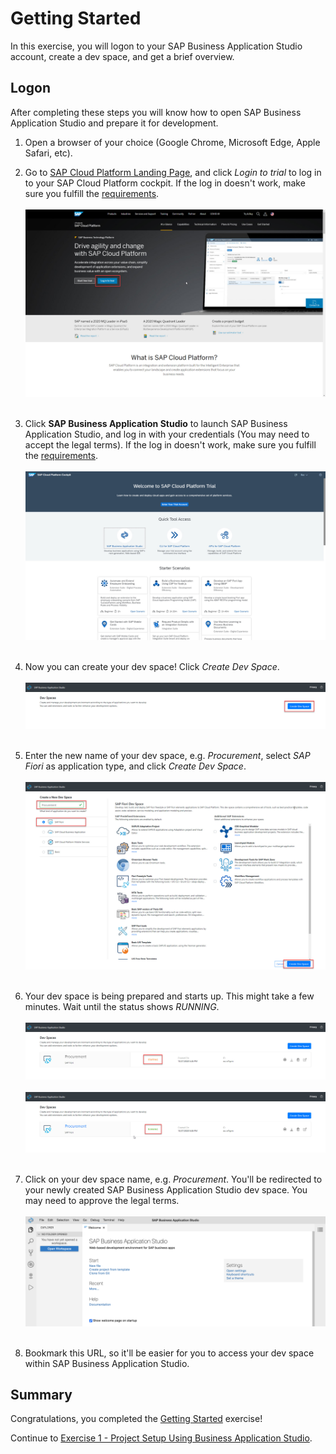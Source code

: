 # Getting Started

In this exercise, you will logon to your SAP Business Application Studio account, create a dev space, and get a brief overview.

## Logon

After completing these steps you will know how to open SAP Business Application Studio and prepare it for development.

1. Open a browser of your choice (Google Chrome, Microsoft Edge, Apple Safari, etc).

2. Go to [SAP Cloud Platform Landing Page](https://www.sap.com/products/cloud-platform.html?btp=10a432f3-a259-46c4-aebc-79c090a69b22), and click *Login to trial* to log in to your SAP Cloud Platform cockpit. If the log in doesn't work, make sure you fulfill the [requirements](../../README.md#requirements).
<br><br>![](images\2020-10_SCP_Trial_Landing_Page_.jpg)<br><br>

3. Click **SAP Business Application Studio** to launch SAP Business Application Studio, and log in with your credentials (You may need to accept the legal terms). If the log in doesn't work, make sure you fulfill the [requirements](../../README.md#requirements).
<br><br>![](images/2020-10&#32;SCP&#32;Access&#32;AppStudio.jpg)<br><br>

4. Now you can create your dev space! Click *Create Dev Space*.
<br><br>![](images\2020-10_BAS_Dev_Space_Manager_Empty_.jpg)<br><br>

4. Enter the new name of your dev space, e.g. *Procurement*, select *SAP Fiori* as application type, and click *Create Dev Space*.
<br><br>![](images\2020-10_BAS_Dev_Space_Create_.jpg)<br><br>

5. Your dev space is being prepared and starts up. This might take a few minutes. Wait until the status shows *RUNNING*.
<br><br>![](images\2020-10_BAS_Dev_Space_Starting_.jpg)<br><br>
![](images\2020-10_BAS_Dev_Space_Running_.jpg)<br><br>

6. Click on your dev space name, e.g. *Procurement*. You'll be redirected to your newly created SAP Business Application Studio dev space. You may need to approve the legal terms.
<br><br>![](images/00_01_0040.png)<br><br>

7. Bookmark this URL, so it'll be easier for you to access your dev space within SAP Business Application Studio.

## Summary

Congratulations, you completed the [Getting Started](#getting-started) exercise!

Continue to [Exercise 1 - Project Setup Using Business Application Studio](../ex1/README.md).
